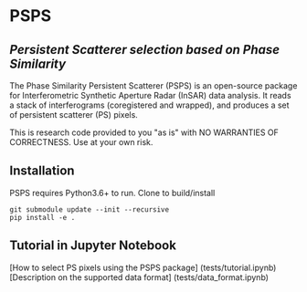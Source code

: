 # PSPS
## _Persistent Scatterer selection based on Phase Similarity_
The Phase Similarity Persistent Scatterer (PSPS) is an open-source package for Interferometric Synthetic Aperture Radar (InSAR) data analysis. It reads a stack of interferograms (coregistered and wrapped), and produces a set of persistent scatterer (PS) pixels.

This is research code provided to you "as is" with NO WARRANTIES OF CORRECTNESS. Use at your own risk.

## Installation
PSPS requires Python3.6+ to run.
Clone to build/install
```
git submodule update --init --recursive
pip install -e .
```

## Tutorial in Jupyter Notebook
[How to select PS pixels using the PSPS package] (tests/tutorial.ipynb)
[Description on the supported data format] (tests/data_format.ipynb)
